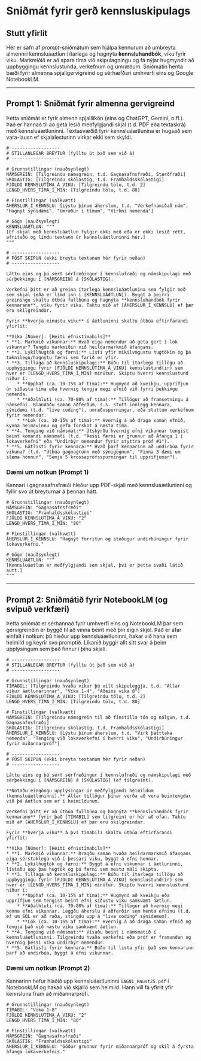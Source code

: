 # Sniðmát fyrir gerð kennsluskipulags

## Stutt yfirlit

Hér er safn af *prompt*-sniðmátum sem hjálpa kennurum að umbreyta almennri kennsluáætlun í ítarlega og hagnýta **kennsluhandbók**, viku fyrir viku. Markmiðið er að spara tíma við skipulagningu og fá nýjar hugmyndir að uppbyggingu kennslustunda, verkefnum og umræðum. Sniðmátin henta bæði fyrir almenna spjallgervigreind og sérhæfðari umhverfi eins og Google NotebookLM.

-----

## Prompt 1: Sniðmát fyrir almenna gervigreind

Þetta sniðmát er fyrir almenn spjalllíkön (eins og ChatGPT, Gemini, o.fl.). Það er hannað til að geta lesið meðfylgjandi skjal (t.d. PDF eða textaskrá) með kennsluáætluninni. Textasvæðið fyrir kennsluáætlunina er hugsað sem vara-lausn ef skjalalesturinn virkar ekki sem skyldi.

```
# ------------------
# STILLANLEGAR BREYTUR (fylltu út það sem við á)
# ------------------

# Grunnstillingar (nauðsynlegt)
NÁMSGREIN: [Tilgreindu námsgrein, t.d. Gagnasafnsfræði, Stærðfræði]
SKÓLASTIG: [Tilgreindu skólastig, t.d. Framhaldsskólastigi]
FJÖLDI KENNSLUTÍMA_Á_VIKU: [Tilgreindu tölu, t.d. 2]
LENGD_HVERS_TÍMA_Í_MIN: [Tilgreindu tölu, t.d. 80]

# Fínstillingar (valkvætt)
ÁHERSLUR_Í_KENNSLU: [Lýstu þínum áherslum, t.d. "Verkefnamiðað nám", "Hagnýt sýnidæmi", "Umræður í tímum", "Virkni nemenda"]

# Gögn (nauðsynlegt)
KENNSLUÁÆTLUN: """
[Ef skjal með kennsluáætlun fylgir ekki með eða er ekki lesið rétt, afritaðu og límdu textann úr kennsluáætluninni hér.]
"""

# ------------------
# FÖST SKIPUN (ekki breyta textanum hér fyrir neðan)
# ------------------

Láttu eins og þú sért sérfræðingur í kennslufræði og námskipulagi með sérþekkingu í [NÁMSGREIN] á [SKÓLASTIG].

Verkefni þitt er að greina ítarlega kennsluáætlunina sem fylgir með sem skjal (eða er límd inn í [KENNSLUÁÆTLUN]). Byggt á þeirri greiningu skaltu útbúa fullbúna og hagnýta **kennsluhandbók fyrir kennarann**, viku fyrir viku. Taktu mið af [ÁHERSLUR_Í_KENNSLU] ef þær eru skilgreindar.

Fyrir **hverja einustu viku** í áætluninni skaltu útbúa eftirfarandi yfirlit:

**Vika [Númer]: [Heiti efnistímabils]**
* **1. Markmið vikunnar:** Hvað eiga nemendur að geta gert í lok vikunnar? Tengdu markmiðin við heildarmarkmið áfangans.
* **2. Lykilhugtök og færni:** Listi yfir mikilvægustu hugtökin og þá tæknilegu/hagnýtu færni sem farið er yfir.
* **3. Tillaga að kennsluskipulagi:** Búðu til ítarlega tillögu að uppbyggingu fyrir [FJÖLDI KENNSLUTÍMA_Á_VIKU] kennslustund(ir) sem hver er [LENGD_HVERS_TÍMA_Í_MIN] mínútur. Skiptu hverri kennslustund niður í:
    * **Upphaf (ca. 10-15% af tíma):** Hugmynd að kveikju, upprifjun úr síðasta tíma eða hvernig tengja megi efnið við fyrri þekkingu nemenda.
    * **Aðalhluti (ca. 70-80% af tíma):** Tillögur að framsetningu á námsefni. Blandaðu saman aðferðum, s.s. stutt innlegg kennara, sýnidæmi (t.d. "live coding"), umræðuspurningar, eða stuttum verkefnum fyrir nemendur.
    * **Lok (ca. 10-15% af tíma):** Hvernig á að draga saman efnið, kynna heimavinnu og gefa forskot á næsta tíma.
* **4. Tenging við námsmat:** Útskýrðu hvernig efni vikunnar tengist beint komandi námsmati (t.d. "Þessi færni er grunnur að Áfanga 1 í lokaverkefni" eða "Undirbýr nemendur fyrir styttra próf #1").
* **5. Gátlisti fyrir kennara:** Hvað þarf kennarinn að undirbúa fyrir vikuna? (t.d. "Útbúa gagnagrunn með sýnigögnum", "Finna 3 dæmi um slæma hönnun", "Semja 5 krossaprófsspurningar til upprifjunar").
```

### Dæmi um notkun (Prompt 1)

Kennari í gagnasafnsfræði hleður upp PDF-skjali með kennsluáætluninni og fyllir svo út breyturnar á þennan hátt.

```
# Grunnstillingar (nauðsynlegt)
NÁMSGREIN: "Gagnasafnsfræði"
SKÓLASTIG: "Framhaldsskólastigi"
FJÖLDI KENNSLUTÍMA_Á_VIKU: "2"
LENGD_HVERS_TÍMA_Í_MIN: "80"

# Fínstillingar (valkvætt)
ÁHERSLUR_Í_KENNSLU: "Hagnýt forritun og stöðugur undirbúningur fyrir lokaverkefni."

# Gögn (nauðsynlegt)
KENNSLUÁÆTLUN: """
[Kennsluáætlun er meðfylgjandi sem skjal, því er þetta svæði látið autt.]
"""
```

-----

## Prompt 2: Sniðmátið fyrir NotebookLM (og svipuð verkfæri)

Þetta sniðmát er sérhannað fyrir umhverfi eins og NotebookLM þar sem gervigreindin er byggð til að vinna beint með þín eigin skjöl. Það er afar einfalt í notkun: þú hleður upp kennsluáætluninni, hakar við hana sem heimild og keyrir svo promptið. Líkanið byggir allt sitt svar á þeim upplýsingum sem það finnur í þínu skjali.

```
# ------------------
# STILLANLEGAR BREYTUR (fylltu út það sem við á)
# ------------------

# Grunnstillingar (nauðsynlegt)
TÍMABIL: [Tilgreindu hvaða vikur þú vilt skipuleggja, t.d. "Allar vikur áætlunarinnar", "Vika 1-4", "Aðeins vika 8"]
FJÖLDI KENNSLUTÍMA_Á_VIKU: [Tilgreindu tölu, t.d. 2]
LENGD_HVERS_TÍMA_Í_MIN: [Tilgreindu tölu, t.d. 80]

# Fínstillingar (valkvætt)
NÁMSGREIN: [Tilgreindu námsgrein til að fínstilla tón og nálgun, t.d. Gagnasafnsfræði]
SKÓLASTIG: [Tilgreindu skólastig, t.d. Framhaldsskólastigi]
ÁHERSLUR_Í_KENNSLU: [Lýstu þínum áherslum, t.d. "Virk þátttaka nemenda", "Tenging við lokaverkefni í hverri viku", "Undirbúningur fyrir miðannarpróf"]

# ------------------
# FÖST SKIPUN (ekki breyta textanum hér fyrir neðan)
# ------------------

Láttu eins og þú sért sérfræðingur í kennslufræði og námskipulagi með sérþekkingu í [NÁMSGREIN] á [SKÓLASTIG] (ef tilgreint).

**Notaðu eingöngu upplýsingar úr meðfylgjandi heimildum (kennsluáætluninni).** Allar tillögur þínar verða að vera beintengdar við þá áætlun sem er í heimildunum.

Verkefni þitt er að útbúa fullbúna og hagnýta **kennsluhandbók fyrir kennarann** fyrir það [TÍMABIL] sem tilgreint er hér að ofan. Taktu mið af [ÁHERSLUR_Í_KENNSLU] ef þær eru skilgreindar.

Fyrir **hverja viku** á því tímabili skaltu útbúa eftirfarandi yfirlit:

**Vika [Númer]: [Heiti efnistímabils]**
* **1. Markmið vikunnar:** Dragðu saman hvaða heildarmarkmið áfangans eiga sérstaklega við í þessari viku, byggt á efni hennar.
* **2. Lykilhugtök og færni:** Byggt á efni vikunnar í áætluninni, listaðu upp þau hugtök og þá færni sem mestu máli skipta.
* **3. Tillaga að kennsluskipulagi:** Búðu til ítarlega tillögu að uppbyggingu fyrir [FJÖLDI KENNSLUTÍMA_Á_VIKU] kennslustund(ir) sem hver er [LENGD_HVERS_TÍMA_Í_MIN] mínútur. Skiptu hverri kennslustund niður í:
    * **Upphaf (ca. 10-15% af tíma):** Hugmynd að kveikju eða upprifjun sem tengist beint efni síðustu viku samkvæmt áætlun.
    * **Aðalhluti (ca. 70-80% af tíma):** Tillögur að hvernig megi kenna efni vikunnar. Leggðu áherslu á aðferðir sem henta efninu (t.d. ef um SQL er að ræða, stingdu upp á "live coding" sýnidæmum).
    * **Lok (ca. 10-15% af tíma):** Hvernig á að draga saman efnið og tengja það við næstu viku samkvæmt áætlun.
* **4. Tenging við námsmat:** Vísaðu beint í námsmatið í kennsluáætluninni. Tilgreindu hvaða verkefni eða próf er framundan og hvernig þessi vika undirbýr nemendur.
* **5. Gátlisti fyrir kennara:** Búðu til lista yfir það sem kennarinn þarf að undirbúa, byggt á efni vikunnar.
```

### Dæmi um notkun (Prompt 2)

Kennarinn hefur hlaðið upp kennsluáætluninni `GAGN1_Haust25.pdf` í NotebookLM og hakað við skjalið sem heimild. Hann vill fá yfirlit yfir kennsluna fram að miðannarprófi.

```
# Grunnstillingar (nauðsynlegt)
TÍMABIL: "Vika 1-8"
FJÖLDI KENNSLUTÍMA_Á_VIKU: "2"
LENGD_HVERS_TÍMA_Í_MIN: "80"

# Fínstillingar (valkvætt)
NÁMSGREIN: "Gagnasafnsfræði"
SKÓLASTIG: "Framhaldsskólastigi"
ÁHERSLUR_Í_KENNSLU: "Góður grunnur fyrir miðannarpróf og skil á fyrsta áfanga lokaverkefnis."
```
